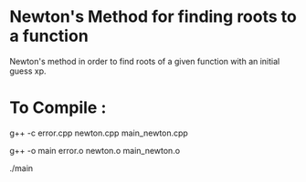 # Newton's Method for finding roots to a function

Newton's method in order to find roots of a given function with an initial guess xp.

# To Compile :

g++ -c error.cpp newton.cpp main_newton.cpp

g++ -o main error.o newton.o main_newton.o

./main
